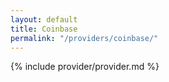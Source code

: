 ```yaml
---
layout: default
title: Coinbase
permalink: "/providers/coinbase/"
---
```


{% include provider/provider.md %}
